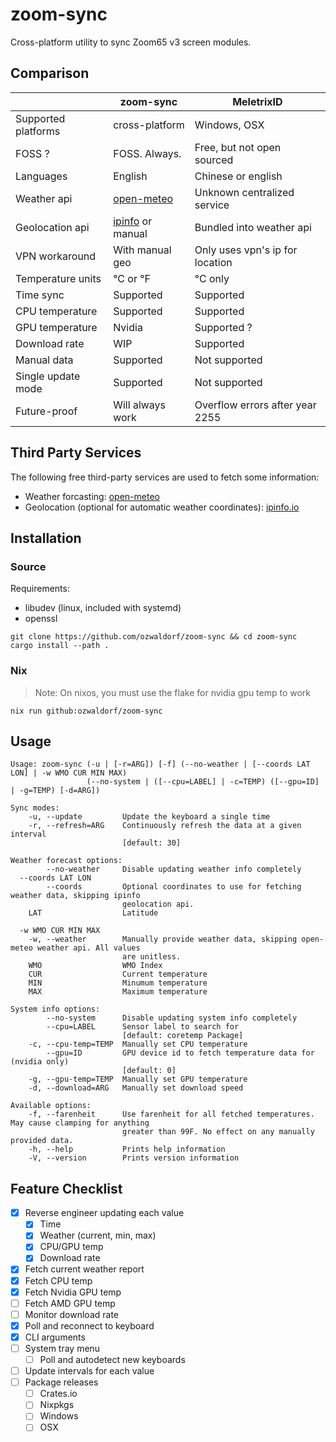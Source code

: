 # zoom-sync

Cross-platform utility to sync Zoom65 v3 screen modules.

## Comparison

|                     | zoom-sync        | MeletrixID                      |
| ------------------- | ---------------- | ------------------------------- |
| Supported platforms | cross-platform   | Windows, OSX                    |
| FOSS ?              | FOSS. Always.    | Free, but not open sourced      |
| Languages           | English          | Chinese or english              |
| Weather api         | [open-meteo](https://open-meteo.com) | Unknown centralized service |
| Geolocation api     | [ipinfo](https://ipinfo.io) or manual | Bundled into weather api |
| VPN workaround      | With manual geo  | Only uses vpn's ip for location |
| Temperature units   | °C or °F         | °C only                         |
| Time sync           | Supported        | Supported                       |
| CPU temperature     | Supported        | Supported                       |
| GPU temperature     | Nvidia           | Supported ?                     |
| Download rate       | WIP              | Supported                       |
| Manual data         | Supported        | Not supported                   |
| Single update mode  | Supported        | Not supported                   |
| Future-proof        | Will always work | Overflow errors after year 2255 |

## Third Party Services

The following free third-party services are used to fetch some information:

- Weather forcasting: [open-meteo](https://open-meteo.com)
- Geolocation (optional for automatic weather coordinates): [ipinfo.io](https://ipinfo.io)

## Installation

### Source

Requirements:

- libudev (linux, included with systemd)
- openssl

```
git clone https://github.com/ozwaldorf/zoom-sync && cd zoom-sync
cargo install --path .
```

### Nix

> Note: On nixos, you must use the flake for nvidia gpu temp to work

```
nix run github:ozwaldorf/zoom-sync
```

## Usage

```
Usage: zoom-sync (-u | [-r=ARG]) [-f] (--no-weather | [--coords LAT LON] | -w WMO CUR MIN MAX)
                 (--no-system | ([--cpu=LABEL] | -c=TEMP) ([--gpu=ID] | -g=TEMP) [-d=ARG])

Sync modes:
    -u, --update         Update the keyboard a single time
    -r, --refresh=ARG    Continuously refresh the data at a given interval
                         [default: 30]

Weather forecast options:
        --no-weather     Disable updating weather info completely
  --coords LAT LON
        --coords         Optional coordinates to use for fetching weather data, skipping ipinfo
                         geolocation api.
    LAT                  Latitude

  -w WMO CUR MIN MAX
    -w, --weather        Manually provide weather data, skipping open-meteo weather api. All values
                         are unitless.
    WMO                  WMO Index
    CUR                  Current temperature
    MIN                  Minumum temperature
    MAX                  Maximum temperature

System info options:
        --no-system      Disable updating system info completely
        --cpu=LABEL      Sensor label to search for
                         [default: coretemp Package]
    -c, --cpu-temp=TEMP  Manually set CPU temperature
        --gpu=ID         GPU device id to fetch temperature data for (nvidia only)
                         [default: 0]
    -g, --gpu-temp=TEMP  Manually set GPU temperature
    -d, --download=ARG   Manually set download speed

Available options:
    -f, --farenheit      Use farenheit for all fetched temperatures. May cause clamping for anything
                         greater than 99F. No effect on any manually provided data.
    -h, --help           Prints help information
    -V, --version        Prints version information
```

## Feature Checklist

- [x] Reverse engineer updating each value
  - [x] Time
  - [x] Weather (current, min, max)
  - [x] CPU/GPU temp
  - [x] Download rate
- [x] Fetch current weather report
- [x] Fetch CPU temp
- [x] Fetch Nvidia GPU temp
- [ ] Fetch AMD GPU temp
- [ ] Monitor download rate
- [x] Poll and reconnect to keyboard
- [x] CLI arguments
- [ ] System tray menu
  - [ ] Poll and autodetect new keyboards
- [ ] Update intervals for each value
- [ ] Package releases
  - [ ] Crates.io
  - [ ] Nixpkgs
  - [ ] Windows
  - [ ] OSX
